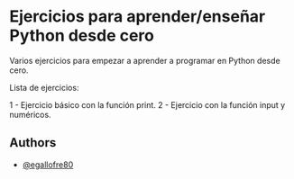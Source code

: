 # Ejercicios  para aprender/enseñar Python desde cero

Varios ejercicios para empezar a aprender a programar en Python desde cero.

Lista de ejercicios:

1 - Ejercicio básico con la función print.
2 - Ejercicio con la función input y numéricos.

## Authors

- [@egallofre80](https://github.com/egallofre80)
